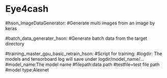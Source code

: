 # Eye4cash

#hson_ImageDataGenerator:
#Generate multi images from an image by keras

#batch_data_generater_hson:
#Generate batch data from the target directory

#training_master_gpu_basic_retrain_hson:
#Script for training:
#logdir: The models and tensorboard log will save under logdir/model_name/...
#model_name:The model name
#filepath:data path
#testfile=test file path
#model type:Alexnet
